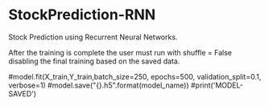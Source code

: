 # StockPrediction-RNN
Stock Prediction using Recurrent Neural Networks.

After the training is complete the user must run with shuffle = False  disabling the final training based on the saved data.

#model.fit(X_train,Y_train,batch_size=250, epochs=500, validation_split=0.1, verbose=1)
#model.save("{}.h5".format(model_name))
#print('MODEL-SAVED')
